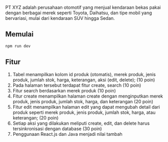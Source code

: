 PT XYZ adalah perusahaan otomotif yang menjual kendaraan bekas pakai dengan berbagai merek
seperti Toyota, Daihatsu, dan tipe mobil yang bervariasi, mulai dari kendaraan SUV hingga Sedan.

## Memulai

```bash
npm run dev
```

## Fitur
1. Tabel menampilkan kolom id produk (otomatis), merek produk, jenis produk, jumlah stok,
harga, keterangan, aksi (edit, delete); (10 poin)
2. Pada halaman tersebut terdapat fitur create, search (10 poin)
3. Fitur search berdasarkan merek produk (10 poin)
4. Fitur create menampilkan halaman create dengan menginputkan merek produk, jenis
produk, jumlah stok, harga, dan keterangan (20 poin)
5. Fitur edit menampilkan halaman edit yang dapat mengubah detail dari produk seperti merek
produk, jenis produk, jumlah stok, harga, atau keterangan; (20 poin)
6. Setiap aksi yang dilakukan meliputi create, edit, dan delete harus tersinkronisasi dengan
database (30 poin)
7. Penggunaan React.js dan Java menjadi nilai tambah
